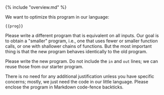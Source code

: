 {% include "overview.md" %}

We want to optimize this program in our language:

```
{{prog}}
```

Please write a different program that is equivalent on all inputs. Our goal is
to obtain a "smaller" program, i.e., one that uses fewer or smaller function
calls, or one with shallower chains of functions. But the most important thing
is that the new program behaves identically to the old program.

Please write the new program. Do not include the `in` and `out` lines; we can
reuse those from our starter program.

There is no need for any additional justification unless you have specific
concerns; mostly, we just need the code in our little language. Please enclose
the program in Markdown code-fence backticks.
